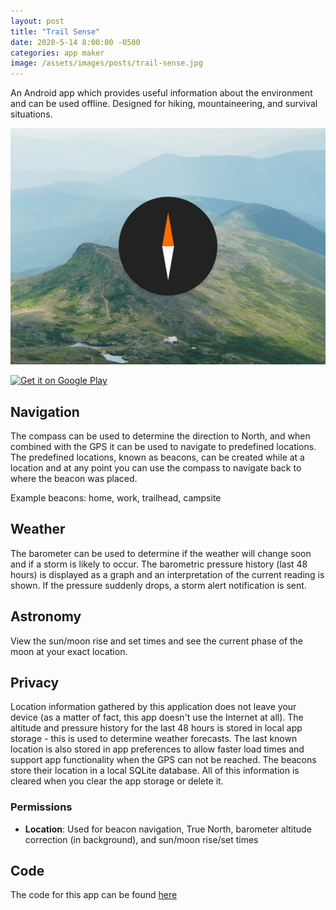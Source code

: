 ```yaml
---
layout: post
title: "Trail Sense"
date: 2020-5-14 8:00:00 -0500
categories: app maker
image: /assets/images/posts/trail-sense.jpg
---
```


An Android app which provides useful information about the environment and can be used offline. Designed for hiking, mountaineering, and survival situations.

![Promo Image](/assets/images/posts/trail-sense.jpg)

<a id="play-badge" href="https://play.google.com/store/apps/details?id=com.kylecorry.trail_sense&amp;pcampaignid=pcampaignidMKT-Other-global-all-co-prtnr-py-PartBadge-Mar2515-1"><img alt="Get it on Google Play" src="https://play.google.com/intl/en_us/badges/static/images/badges/en_badge_web_generic.png"></a>

## Navigation

The compass can be used to determine the direction to North, and when combined with the GPS it can be used to navigate to predefined locations. The predefined locations, known as beacons, can be created while at a location and at any point you can use the compass to navigate back to where the beacon was placed.

Example beacons: home, work, trailhead, campsite

## Weather

The barometer can be used to determine if the weather will change soon and if a storm is likely to occur. The barometric pressure history (last 48 hours) is displayed as a graph and an interpretation of the current reading is shown. If the pressure suddenly drops, a storm alert notification is sent.

## Astronomy

View the sun/moon rise and set times and see the current phase of the moon at your exact location.

## Privacy

Location information gathered by this application does not leave your device (as a matter of fact, this app doesn't use the Internet at all). The altitude and pressure history for the last 48 hours is stored in local app storage - this is used to determine weather forecasts. The last known location is also stored in app preferences to allow faster load times and support app functionality when the GPS can not be reached. The beacons store their location in a local SQLite database. All of this information is cleared when you clear the app storage or delete it.

### Permissions

- **Location**: Used for beacon navigation, True North, barometer altitude correction (in background), and sun/moon rise/set times

## Code

The code for this app can be found [here](https://github.com/kylecorry31/Trail-Sense)
